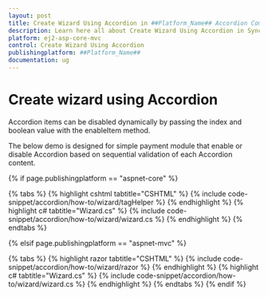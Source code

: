 ```yaml
---
layout: post
title: Create Wizard Using Accordion in ##Platform_Name## Accordion Component
description: Learn here all about Create Wizard Using Accordion in Syncfusion ##Platform_Name## Accordion component of Syncfusion Essential JS 2 and more.
platform: ej2-asp-core-mvc
control: Create Wizard Using Accordion
publishingplatform: ##Platform_Name##
documentation: ug
---
```



# Create wizard using Accordion

Accordion items can be disabled dynamically by passing the index and boolean value with the enableItem method.

The below demo is designed for simple payment module that enable or disable Accordion based on sequential validation of each Accordion content.

{% if page.publishingplatform == "aspnet-core" %}

{% tabs %}
{% highlight cshtml tabtitle="CSHTML" %}
{% include code-snippet/accordion/how-to/wizard/tagHelper %}
{% endhighlight %}
{% highlight c# tabtitle="Wizard.cs" %}
{% include code-snippet/accordion/how-to/wizard/wizard.cs %}
{% endhighlight %}
{% endtabs %}

{% elsif page.publishingplatform == "aspnet-mvc" %}

{% tabs %}
{% highlight razor tabtitle="CSHTML" %}
{% include code-snippet/accordion/how-to/wizard/razor %}
{% endhighlight %}
{% highlight c# tabtitle="Wizard.cs" %}
{% include code-snippet/accordion/how-to/wizard/wizard.cs %}
{% endhighlight %}
{% endtabs %}
{% endif %}

